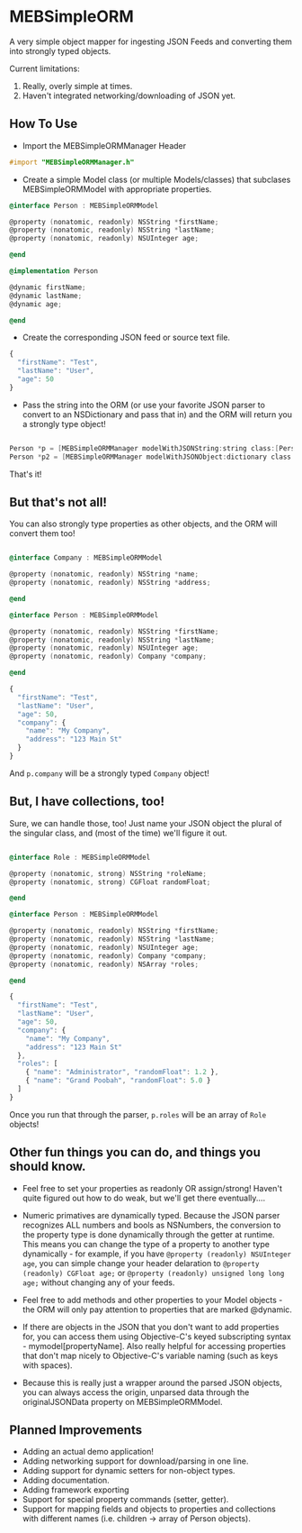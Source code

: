MEBSimpleORM
============

A very simple object mapper for ingesting JSON Feeds and converting them into strongly typed objects.

Current limitations:

1. Really, overly simple at times.
2. Haven't integrated networking/downloading of JSON yet.

How To Use
----------

- Import the MEBSimpleORMManager Header

```objective-c
#import "MEBSimpleORMManager.h"
```

- Create a simple Model class (or multiple Models/classes) that subclases MEBSimpleORMModel with appropriate properties.

```objective-c
@interface Person : MEBSimpleORMModel

@property (nonatomic, readonly) NSString *firstName;
@property (nonatomic, readonly) NSString *lastName;
@property (nonatomic, readonly) NSUInteger age;

@end

@implementation Person

@dynamic firstName;
@dynamic lastName;
@dynamic age;

@end
```
- Create the corresponding JSON feed or source text file.

```javascript
{
  "firstName": "Test",
  "lastName": "User",
  "age": 50
}
```
- Pass the string into the ORM (or use your favorite JSON parser to convert to an NSDictionary and pass that in) 
and the ORM will return you a strongly type object!

```objective-c

Person *p = [MEBSimpleORMManager modelWithJSONString:string class:[Person class]];
Person *p2 = [MEBSimpleORMManager modelWithJSONObject:dictionary class:[Person class]];
```

That's it!

But that's not all!
-------------------

You can also strongly type properties as other objects, and the ORM will convert them too!

```objective-c

@interface Company : MEBSimpleORMModel

@property (nonatomic, readonly) NSString *name;
@property (nonatomic, readonly) NSString *address;

@end

@interface Person : MEBSimpleORMModel

@property (nonatomic, readonly) NSString *firstName;
@property (nonatomic, readonly) NSString *lastName;
@property (nonatomic, readonly) NSUInteger age;
@property (nonatomic, readonly) Company *company;

@end
```
```javascript
{
  "firstName": "Test",
  "lastName": "User",
  "age": 50,
  "company": {
    "name": "My Company",
    "address": "123 Main St"
  }
}
```

And `p.company` will be a strongly typed `Company` object!

But, I have collections, too!
----------------------------

Sure, we can handle those, too! Just name your JSON object the plural of the singular class, and (most of the time)
we'll figure it out.

```objective-c

@interface Role : MEBSimpleORMModel

@property (nonatomic, strong) NSString *roleName;
@property (nonatomic, strong) CGFloat randomFloat;

@end

@interface Person : MEBSimpleORMModel

@property (nonatomic, readonly) NSString *firstName;
@property (nonatomic, readonly) NSString *lastName;
@property (nonatomic, readonly) NSUInteger age;
@property (nonatomic, readonly) Company *company;
@property (nonatomic, readonly) NSArray *roles;

@end
```
```javascript
{
  "firstName": "Test",
  "lastName": "User",
  "age": 50,
  "company": {
    "name": "My Company",
    "address": "123 Main St"
  },
  "roles": [
    { "name": "Administrator", "randomFloat": 1.2 },
    { "name": "Grand Poobah", "randomFloat": 5.0 }
  ]
}
```

Once you run that through the parser, `p.roles` will be an array of `Role` objects!

Other fun things you can do, and things you should know.
--------------------------------------------------------

- Feel free to set your properties as readonly OR assign/strong! Haven't quite figured out how to do weak, but we'll get
there eventually....

- Numeric primatives are dynamically typed. Because the JSON parser recognizes ALL numbers and bools as NSNumbers, the conversion
to the property type is done dynamically through the getter at runtime. This means you can change the type of a property to
another type dynamically - for example, if you have `@property (readonly) NSUInteger age`, you can simple change your
header delaration to `@property (readonly) CGFloat age;` or `@property (readonly) unsigned long long age;` without changing any of your
feeds.

- Feel free to add methods and other properties to your Model objects - the ORM will only pay attention to properties that
are marked @dynamic.

- If there are objects in the JSON that you don't want to add properties for, you can access them using Objective-C's
keyed subscripting syntax - mymodel[propertyName]. Also really helpful for accessing properties that don't map nicely
to Objective-C's variable naming (such as keys with spaces).

- Because this is really just a wrapper around the parsed JSON objects, you can always access the origin, unparsed data
through the originalJSONData property on MEBSimpleORMModel.

Planned Improvements
--------------------

- Adding an actual demo application!
- Adding networking support for download/parsing in one line.
- Adding support for dynamic setters for non-object types.
- Adding documentation.
- Adding framework exporting
- Support for special property commands (setter, getter).
- Support for mapping fields and objects to properties and collections with different names (i.e. children -> array of Person objects).
